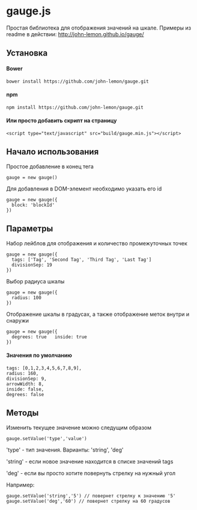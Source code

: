 # gauge.js

Простая библиотека для отображения значений на шкале.
Примеры из readme в действии: http://john-lemon.github.io/gauge/

## Установка

#### Bower

    bower install https://github.com/john-lemon/gauge.git

#### npm

    npm install https://github.com/john-lemon/gauge.git

#### Или просто добавить скрипт на страницу

    <script type="text/javascript" src="build/gauge.min.js"></script>

## Начало использования

Простое добавление в конец тега <body>

    gauge = new gauge()

Для добавления в DOM-элемент необходимо указать его id

    gauge = new gauge({
      block: 'blockId'
    })

## Параметры

Набор лейблов для отображения и количество промежуточных точек

    gauge = new gauge({
      tags: ['Tag', 'Second Tag', 'Third Tag', 'Last Tag']
      divisionSep: 19
    })

Выбор радиуса шкалы

    gauge = new gauge({
      radius: 100
    })

Отображение шкалы в градусах, а также отображение меток внутри и снаружи

    gauge = new gauge({
      degrees: true   inside: true
    })

#### Значения по умолчанию

    tags: [0,1,2,3,4,5,6,7,8,9],
    radius: 160,
    divisionSep: 9,
    arrowWidth: 8,
    inside: false,
    degrees: false

## Методы

Изменить текущее значение можно следущим образом

    gauge.setValue('type','value')

'type' - тип значения. Варианты: 'string', 'deg'

'string' - если новое значение находится в списке значений tags

'deg' - если вы просто хотите повернуть стрелку на нужный угол

Например:

    gauge.setValue('string','5') // повернет стрелку к значению '5'
    gauge.setValue('deg','60') // повернет стрелку на 60 градусов